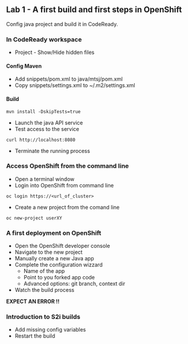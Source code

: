 ## Lab 1 - A first build and first steps in OpenShift

Config java project and build it in CodeReady.

### In CodeReady workspace

* Project - Show/Hide hidden files

#### Config Maven

* Add snippets/pom.xml to java/mtsj/pom.xml
* Copy snippets/settings.xml to ~/.m2/settings.xml

#### Build

```shell
mvn install -DskipTests=true
```

* Launch the java API service
* Test access to the service

```shell
curl http://localhost:8080
```

* Terminate the running process
 
### Access OpenShift from the command line
* Open a terminal window
* Login into OpenShift from command line
```shell
oc login https://<url_of_cluster>
```
* Create a new project from the comand line
```shell
oc new-project userXY
```

### A first deployment on OpenShift
* Open the OpenShift developer console
* Navigate to the new project
* Manually create a new Java app
* Complete the configuration wizzard
  - Name of the app
  - Point to you forked app code
  - Advanced options: git branch, context dir
* Watch the build process

**EXPECT AN ERROR !!**

### Introduction to S2i builds
* Add missing config variables
* Restart the build